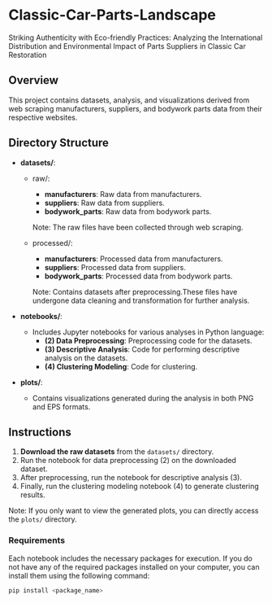 # Classic-Car-Parts-Landscape
Striking Authenticity with Eco-friendly Practices: Analyzing the International Distribution and Environmental Impact of Parts Suppliers in Classic Car Restoration

## Overview
This project contains datasets, analysis, and visualizations derived from web scraping manufacturers, suppliers, and bodywork parts data from their respective websites. 

## Directory Structure

- **datasets/**: 
  - raw/:
    - **manufacturers**: Raw data from manufacturers.
    - **suppliers**: Raw data from suppliers.
    - **bodywork_parts**: Raw data from bodywork parts.
      
    Note: The raw files have been collected through web scraping.

  - processed/:
    - **manufacturers**: Processed data from manufacturers.
    - **suppliers**: Processed data from suppliers.
    - **bodywork_parts**: Processed data from bodywork parts.
      
    Note: Contains datasets after preprocessing.These files have undergone data cleaning and transformation for further analysis.

- **notebooks/**: 
  - Includes Jupyter notebooks for various analyses in Python language:
    - **(2) Data Preprocessing**: Preprocessing code for the datasets.
    - **(3) Descriptive Analysis**: Code for performing descriptive analysis on the datasets.
    - **(4) Clustering Modeling**: Code for clustering.

- **plots/**: 
  - Contains visualizations generated during the analysis in both PNG and EPS formats.

## Instructions

1. **Download the raw datasets** from the `datasets/` directory.
2. Run the notebook for data preprocessing (2) on the downloaded dataset.
3. After preprocessing, run the notebook for descriptive analysis (3).
4. Finally, run the clustering modeling notebook (4) to generate clustering results.
   
Note: If you only want to view the generated plots, you can directly access the `plots/` directory.

### Requirements

Each notebook includes the necessary packages for execution. If you do not have any of the required packages installed on your computer, you can install them using the following command:

```bash
pip install <package_name>



